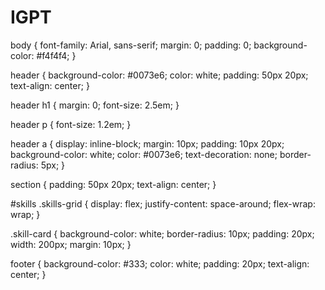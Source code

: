 # IGPT
body {
   font-family: Arial, sans-serif;
   margin: 0;
   padding: 0;
   background-color: #f4f4f4;
}
 
header {
   background-color: #0073e6;
   color: white;
   padding: 50px 20px;
   text-align: center;
}
 
header h1 {
   margin: 0;
   font-size: 2.5em;
}
 
header p {
   font-size: 1.2em;
}
 
header a {
   display: inline-block;
   margin: 10px;
   padding: 10px 20px;
   background-color: white;
   color: #0073e6;
   text-decoration: none;
   border-radius: 5px;
}
 
section {
   padding: 50px 20px;
   text-align: center;
}
 
#skills .skills-grid {
   display: flex;
   justify-content: space-around;
   flex-wrap: wrap;
}
 
.skill-card {
   background-color: white;
   border-radius: 10px;
   padding: 20px;
   width: 200px;
   margin: 10px;
}
 
footer {
   background-color: #333;
   color: white;
   padding: 20px;
   text-align: center;
}
